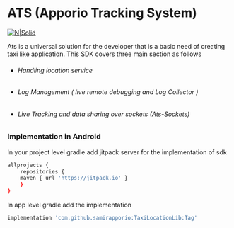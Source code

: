 # ATS (Apporio Tracking System)

[![N|Solid](https://cldup.com/dTxpPi9lDf.thumb.png)](https://nodesource.com/products/nsolid)

Ats is a universal solution for the developer that is a basic need of creating taxi like application. This SDK covers three main section as follows

  - ###### Handling location service
  - ###### Log Management ( live remote debugging and Log Collector  )
  - ###### Live Tracking and data sharing over sockets (Ats-Sockets)      
  
 


### Implementation in Android
In your project level gradle add jitpack server for the implementation of sdk 
```sh
allprojects {
	repositories {
	maven { url 'https://jitpack.io' }
	}
}
```

In app level gradle add the implementation 
```sh
implementation 'com.github.samirapporio:TaxiLocationLib:Tag'
```
